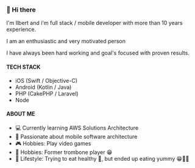 
### 👋 Hi there

I'm Ilbert and i'm full stack / mobile developer with more than 10 years experience.

I am an enthusiastic and very motivated person

I have always been hard working and goal's focused with proven results.


#### TECH STACK

* iOS (Swift / Objective-C)
* Android (Kotlin / Java)
* PHP (CakePHP / Laravel)
* Node


#### ABOUT ME

* 💻 Currently learning AWS Solutions Architecture
* 📱 Passionate about mobile software architecture
* 🎮 Hobbies: Play video games
* 🎺 Hobbies: Former trombone player 😁
* 🥗 Lifestyle: Trying to eat healthy 🥗, but ended up eating yummy 😁🍔🍕
